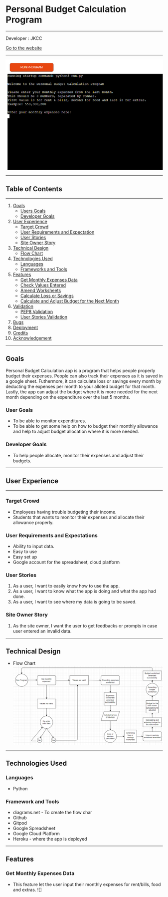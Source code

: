 # Personal Budget Calculation Program
---
Developer : JKCC

[Go to the website](https://personal-budget-calculation.herokuapp.com/)

---
![App Image](docs/images/readme/app-image.png)

---
## Table of Contents
---
1. [Goals](#goals)
    * [Users Goals](#user-goals)
    * [Developer Goals](#owner-goals)
2. [User Experience](#user-experience)
    * [Target Crowd](#target-crowd)
    * [User Requirements and Expectation](#user-requirements-expectation)
    * [User Stories](#user-stories)
    * [Site Owner Story](#site-owner)
3. [Technical Design](#technical-design)
    * [Flow Chart](#flow-chart)
4. [Technologies Used](#technology)
    * [Languages](#languages)
    * [Frameworks and Tools](#frameworks)
5. [Features](#features)
    * [Get Monthly Expenses Data](#get-monthly-expenses)
    * [Check Values Entered](#check)
    * [Amend Worksheets](#amend)
    * [Calculate Loss or Savings](#loss-savings)
    * [Calculate and Adjust Budget for the Next Month](#budget)
6. [Validation](#validation)
    * [PEP8 Validation](#pep)
    * [User Stories Validation](#stories)
7. [Bugs](#bugs)
8. [Deployment](#deployment)
9. [Credits](#credits)
10. [Acknowledgement](#acknowledgement)

---
## Goals<a name=goals></a>
Personal Budget Calculation app is a program that helps people properly budget their expenses. People can also track their expenses as it is saved in a google sheet.  Futhermore, it can calculate loss or savings every month by deducting the expenses per month to your alloted budget for that month. Lastly, the app can adjust the budget where it is more needed for the next month depending on the expenditure over the last 5 months.

### User Goals<a name=user-goals></a>
* To be able to monitor expenditures.
* To be able to get some help on how to budget their monthly allowance and help to adjust budget allocation where it is more needed.

### Developer Goals<a name=owner-goals></a>
* To help people allocate, monitor their expenses and adjust their budgets.

---

## User Experience<a name=user-experience></a>

---
### Target Crowd<a name=target-crowd></a>
* Employees having trouble budgeting their income.
* Students that wants to monitor their expenses and allocate their allowance properly.

### User Requirements and Expectations<a name=user-requirements-expectation></a>
* Ability to input data.
* Easy to use
* Easy set up
* Google account for the spreadsheet, cloud platform
### User Stories<a name=user-stories></a>
1. As a user, I want to easily know how to use the app.
2. As a user, I want to know what the app is doing and what the app had done.
3. As a user, I want to see where my data is going to be saved.
### Site Owner Story<a name=site-owner></a>
1. As the site owner, I want the user to get feedbacks or prompts in case user entered an invalid data.

---
## Technical Design<a name=technical-design></a>
* Flow Chart<a name=flow-chart></a>
![Flow Chart](docs/images/readme/app-flowchart.png)

---
## Technologies Used<a name=technology></a>
### Languages<a name=languages></a>
* Python

### Framework and Tools<a name=frameworks></a>
* diagrams.net - To create the flow char
* Github
* Gitpod
* Google Spreadsheet
* Google Cloud Platform
* Heroku - where the app is deployed
---
## Features<a name=features></a>
### Get Monthly Expenses Data<a name=get-monthly-expenses-data></a>
* This feature let the user input their monthly expenses for rent/bills, food and extras.
![]